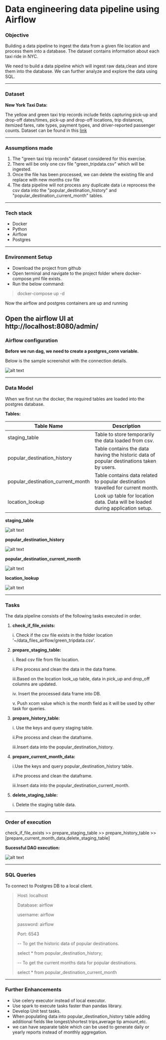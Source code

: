 # Data engineering data pipeline using Airflow

### Objective
Building a data pipeline to ingest the data from a given file location and process them into a database.
The dataset contains information about each taxi ride in NYC.

We need to build a data pipeline which will ingest raw data,clean and
store them into the database.
We can further analyze and explore the data using SQL.

---
### Dataset

**New York Taxi Data:**

The yellow and green taxi trip records include fields capturing pick-up and drop-off dates/times,
pick-up and drop-off locations, trip distances, itemized fares, rate types, payment types, and driver-reported passenger counts.
Dataset can be found in this [link](https://www1.nyc.gov/site/tlc/about/tlc-trip-record-data.page)

---
### Assumptions made

1. The "green taxi trip records" dataset considered for this exercise.
2. There will be only one csv file "green_tripdata.csv" which will be ingested.
3. Once the file has been processed, we can delete the existing file and replace with new months csv file
4. The data pipeline will not process any duplicate data i.e reprocess the csv data into the 
   "popular_destination_history" and "popular_destination_current_month" tables.
   
---

### Tech stack

* Docker
* Python
* Airflow
* Postgres

---
### Environment Setup
- Download the project from github
- Open terminal and navigate to the project folder where docker-compose.yml file exists.
- Run the below command:
>docker-compose up -d
> 
Now the airflow and postgres containers are up and running 

Open the airflow UI at 
http://localhost:8080/admin/
---
### Airflow configuration

**Before we run dag, we need to create a postgres_conn variable.**

Below is the sample screenshot with the connection details.

![alt text](images/postgres_connection_airflow.PNG)


---
### Data Model

When we first run the docker, the required tables are loaded into the 
postgres database.

**Tables:**

|Table Name   | Description  |
|-------------|-----------|
|staging_table|Table to store temporarily the data loaded from csv.|
|popular_destination_history|Table contains the data having the historic data of popular destinations taken by users.
|popular_destination_current_month|Table contains data related to popular destination travelled for current month.
|location_lookup| Look up table for location data. Data will be loaded during application setup.|

**staging_table**

![alt text](images/staging_table.PNG)

**popular_destination_history**

![alt text](images/popular_destination_history_table.PNG)

**popular_destination_current_month**

![alt text](images/popular_destination_current_month_table.PNG)

**location_lookup**

![alt text](images/location_lookup_table.PNG)

---
### Tasks

The data pipeline consists of the following tasks executed in order.

1. **check_if_file_exists:**
   
   i. Check if the csv file exists in the folder location '~/data_files_airflow/green_tripdata.csv'.

2. **prepare_staging_table:**
   
   i. Read csv file from file location.
   
   ii.Pre process and clean the data in the data frame.
   
   iii.Based on the location look_up table, data in pick_up and drop_off columns are updated.
   
   iv. Insert the processed data frame into DB.
   
    v. Push xcom value which is the month field as it will be used by other task for queries. 
3. **prepare_history_table:**
   
   i. Use the keys and query staging table. 
   
   ii.Pre process and clean the dataframe. 
   
   iii.Insert data into the popular_destination_history.
4. **prepare_current_month_data:**

   i.Use the keys and query popular_destination_history table. 

   ii.Pre process and clean the dataframe. 

   iii.Insert data into the popular_destination_current_month.

5. **delete_staging_table:**
   
   i. Delete the staging table data.
---
### Order of execution

check_if_file_exists >> prepare_staging_table >> prepare_history_table >> [prepare_current_month_data,delete_staging_table]

**Sucessful DAG execution:**

![alt text](images/dag_final_diagram.PNG)

---
### SQL Queries

To connect to Postgres DB to a local client.
> Host: localhost
> 
> Database: airflow
> 
> username: airflow
> 
> password: airflow
> 
> Port: 6543
> 
> -- To get the historic data of popular destinations.
> 
> select * from popular_destination_history;
> 
> -- To get the current months data for popular destinations.
> 
> select * from popular_destination_current_month
---
### Further Enhancements
* Use celery executor instead of local executor.
* Use spark to execute tasks faster than pandas library.
* Develop Unit test tasks.  
* When populating data into popular_destination_history table 
  adding additional fields like longest/shortest trips,average tip amount,etc.
* we can have separate table which can be used to generate daily or yearly reports
  instead of monthly aggregation.